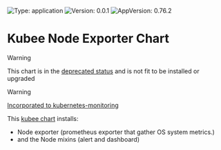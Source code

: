 

[//]: # (README.md generated by gotmpl. DO NOT EDIT.)

![Type: application](https://img.shields.io/badge/Type-application-informational?style=flat-square) ![Version: 0.0.1](https://img.shields.io/badge/Version-0.0.1-informational?style=flat-square) ![AppVersion: 0.76.2](https://img.shields.io/badge/AppVersion-0.76.2-informational?style=flat-square)

# Kubee Node Exporter Chart

> [!WARNING]
> This chart is in the [deprecated status](../../docs/site/kubee-helmet-chart.md#status) and is not fit to be installed or upgraded

> [!WARNING]
> [Incorporated to kubernetes-monitoring](../../charts/kubernetes-monitoring/README.md)

This [kubee chart](../../docs/site/kubee-helmet-chart.md) installs:
* Node exporter (prometheus exporter that gather OS system metrics.)
* and the Node mixins (alert and dashboard)

